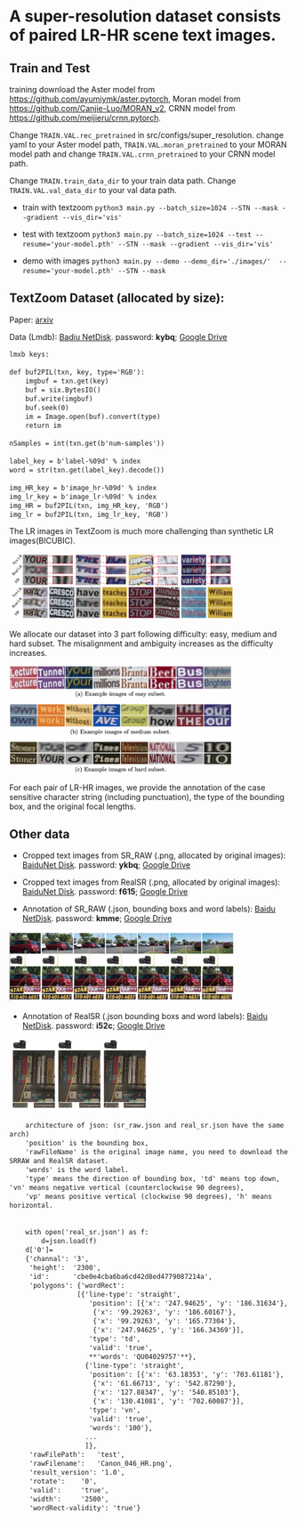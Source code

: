 # A super-resolution dataset consists of paired LR-HR scene text images.

## Train and Test

training
download the Aster model from https://github.com/ayumiymk/aster.pytorch, Moran model from https://github.com/Canjie-Luo/MORAN_v2, 
CRNN model from https://github.com/meijieru/crnn.pytorch.

Change `TRAIN.VAL.rec_pretrained` in src/configs/super_resolution. change yaml to your Aster model path, `TRAIN.VAL.moran_pretrained` to your MORAN model path and 
change `TRAIN.VAL.crnn_pretrained` to your CRNN  model path.

Change `TRAIN.train_data_dir` to your train data path.
Change `TRAIN.VAL.val_data_dir` to your val data path.

- train with textzoom
`python3 main.py --batch_size=1024 --STN --mask --gradient --vis_dir='vis'`

- test with textzoom
`python3 main.py --batch_size=1024 --test --resume='your-model.pth' --STN --mask --gradient --vis_dir='vis'`

- demo with images
`python3 main.py --demo --demo_dir='./images/'  --resume='your-model.pth' --STN --mask`

## TextZoom Dataset (allocated by size): 

Paper: [arxiv](https://arxiv.org/abs/2005.03341)

Data (Lmdb): [Badiu NetDisk](https://pan.baidu.com/s/1PYdNqo0GIeamkYHXJmRlDw). password: **kybq**; 
[Google Drive](https://drive.google.com/drive/folders/1WRVy-fC_KrembPkaI68uqQ9wyaptibMh?usp=sharing)
```
lmxb keys: 

def buf2PIL(txn, key, type='RGB'):
    imgbuf = txn.get(key)
    buf = six.BytesIO()
    buf.write(imgbuf)
    buf.seek(0)
    im = Image.open(buf).convert(type)
    return im
    
nSamples = int(txn.get(b'num-samples'))

label_key = b'label-%09d' % index
word = str(txn.get(label_key).decode())

img_HR_key = b'image_hr-%09d' % index 
img_lr_key = b'image_lr-%09d' % index
img_HR = buf2PIL(txn, img_HR_key, 'RGB')
img_lr = buf2PIL(txn, img_lr_key, 'RGB')
```

The LR images in TextZoom is much more challenging than synthetic LR images(BICUBIC).

<img src="syn_real.jpg" width=80% />

We allocate our dataset into 3 part following difficulty: easy, medium and hard subset. The misalignment and ambiguity increases as the difficulty increases.

<img src="easy_medium_hard.jpg" width=80% />

For each pair of LR-HR images, we provide the annotation of the case sensitive character string (including punctuation), the type of the bounding box, and the original focal lengths.

## Other data

- Cropped text images from SR_RAW (.png, allocated by original images): [BaiduNet Disk](https://pan.baidu.com/s/1deWqGQTbiITrayFNrrJg-w).  password: **ykbq**; 
[Google Drive](https://drive.google.com/file/d/1-5T89MPLtDhQWdtiqXFbBqE5bTKA5VEA/view?usp=sharing)

- Cropped text images from RealSR (.png, allocated by original images): [BaiduNet Disk](https://pan.baidu.com/s/1gjwQ05THh-MJv3oChvm3FA).  password: **f615**; 
[Google Drive](https://drive.google.com/file/d/1xDqEA9OHYvyoycPqaMER-QZM8LI20fVN/view?usp=sharing)

- Annotation of SR_RAW (.json, bounding boxs and word labels): [Baidu NetDisk](https://pan.baidu.com/s/1OQpiItFTiYHhZyhbg1ASWg). password: **kmme**; 
[Google Drive](https://drive.google.com/file/d/1zvxtjZ8-IGHgFKwDoE8fs3G6RlZrA3v5/view?usp=sharing)
<img src="sr_raw.jpg" width=80% />

- Annotation of RealSR (.json bounding boxs and word labels): [Baidu NetDisk](https://pan.baidu.com/s/19-_jnlxJhWrUs_2n9JUsiw). password: **i52c**; 
[Google Drive](https://drive.google.com/file/d/1HX1hTStsIKt23HLN2F2Q74h8bbdu205a/view?usp=sharing)
<img src="real_sr.jpg" width=50% />

```
    architecture of json: (sr_raw.json and real_sr.json have the same arch)
    'position' is the bounding box,
    'rawFileName' is the original image name, you need to download the SRRAW and RealSR dataset.
    'words' is the word label.
    'type' means the direction of bounding box, 'td' means top down, 'vn' means negative vertical (counterclockwise 90 degrees), 
    'vp' means positive vertical (clockwise 90 degrees), 'h' means horizontal.

    
    with open('real_sr.json') as f:
        d=json.load(f)
    d['0']=
    {'channal': '3',
     'height':  '2300',
     'id':      'cbe0e4cba6ba6cd42d8ed4779087214a',
     'polygons': {'wordRect': 
                 [{'line-type': 'straight',
                    'position': [{'x': '247.94625', 'y': '186.31634'},
                     {'x': '99.29263', 'y': '186.60167'},
                     {'x': '99.29263', 'y': '165.77304'},
                     {'x': '247.94625', 'y': '166.34369'}],
                    'type': 'td',
                    'valid': 'true',
                    **'words': 'QU04029757'**},
                   {'line-type': 'straight',
                    'position': [{'x': '63.18353', 'y': '703.61181'},
                     {'x': '61.66713', 'y': '542.87290'},
                     {'x': '127.88347', 'y': '540.85103'},
                     {'x': '130.41081', 'y': '702.60087'}],
                    'type': 'vn',
                    'valid': 'true',
                    'words': '100'},
                   ...
                   ]},
     'rawFilePath':   'test',
     'rawFilename':   'Canon_046_HR.png',
     'result_version': '1.0',
     'rotate':    '0',
     'valid':     'true',
     'width':     '2500',
     'wordRect-validity': 'true'}
```
